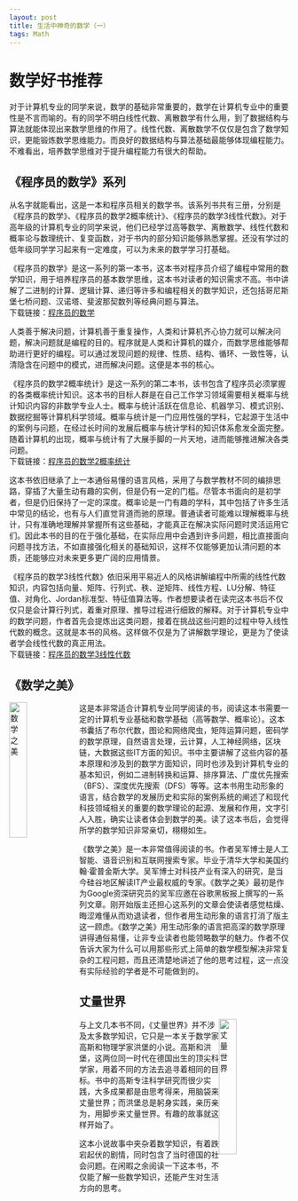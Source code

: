 ```yaml
---  
layout: post  
title: 生活中神奇的数学（一）  
tags: Math  
---  
```

  
# 数学好书推荐  
对于计算机专业的同学来说，数学的基础非常重要的，数学在计算机专业中的重要性是不言而喻的。有的同学不明白线性代数、离散数学有什么用，到了数据结构与算法就能体现出来数学思维的作用了。线性代数、离散数学不仅仅是包含了数学知识，更能锻炼数学思维能力。而良好的数据结构与算法基础最能够体现编程能力。不难看出，培养数学思维对于提升编程能力有很大的帮助。  
<!--more-->

## 《程序员的数学》系列  
从名字就能看出，这是一本和程序员相关的数学书。该系列书共有三册，分别是《程序员的数学》、《程序员的数学2概率统计》、《程序员的数学3线性代数》。对于高年级的计算机专业的同学来说，他们已经学过高等数学、离散数学、线性代数和概率论与数理统计、复变函数，对于书内的部分知识能够熟悉掌握。还没有学过的低年级同学学习起来有一定难度，可以为未来的数学学习打基础。  
  
《程序员的数学》是这一系列的第一本书，这本书对程序员介绍了编程中常用的数学知识，用于培养程序员的基本数学思维，这本书对读者的知识需求不高。书中讲解了二进制的计算、逻辑计算、递归等许多和编程相关的数学知识，还包括哥尼斯堡七桥问题、汉诺塔、斐波那契数列等经典问题与算法。  
下载链接：[程序员的数学](https://pan.baidu.com/s/1rhE7D6stnYxGUx0b2vSgKA?pwd=ayna)
  
人类善于解决问题，计算机善于重复操作，人类和计算机齐心协力就可以解决问题，解决问题就是编程的目的。程序就是人类和计算机的媒介，而数学思维能够帮助进行更好的编程。可以通过发现问题的规律、性质、结构、循环、一致性等，认清隐含在问题中的模式，进而解决问题。这便是本书的核心。  
  
《程序员的数学2概率统计》是这一系列的第二本书，该书包含了程序员必须掌握的各类概率统计知识。这本书的目标人群是在自己工作学习领域需要相关概率与统计知识内容的非数学专业人士。概率与统计活跃在信息论、机器学习、模式识别、数据挖掘等计算机科学领域。概率与统计是一门应用性强的学科，它起源于生活中的案例与问题，在经过长时间的发展后概率与统计学科的知识体系愈发全面完整。随着计算机的出现，概率与统计有了大展手脚的一片天地，进而能够推进解决各类问题。  
下载链接：[程序员的数学2概率统计](https://pan.baidu.com/s/1zMQ9YcujqURVg3PPFHuJXA?pwd=6if4)
  
这本书依旧继承了上一本通俗易懂的语言风格，采用了与数学教材不同的编排思路，穿插了大量生动有趣的实例，但是仍有一定的门槛。尽管本书面向的是初学者，但是仍旧保持了一定的深度。概率论是一门有趣的学科，其中包括了许多生活中常见的结论，也有与人们直觉背道而驰的原理。普通读者可能难以理解概率与统计，只有准确地理解并掌握所有这些基础，才能真正在解决实际问题时灵活运用它们。因此本书的目的在于强化基础，在实际应用中会遇到许多问题，相比直接面向问题寻找方法，不如直接强化相关的基础知识，这样不仅能够更加认清问题的本质，还能够应对未来更多更广阔的应用情景。  
  
《程序员的数学3线性代数》依旧采用平易近人的风格讲解编程中所需的线性代数知识，内容包括向量、矩阵、行列式、秩、逆矩阵、线性方程、LU分解、特征值、对角化、Jordan标准型、特征值算法等。作者想要读者在读完这本书后不仅仅只是会计算行列式，着重对原理、推导过程进行细致的解释。对于计算机专业中的数学问题，作者首先会提炼出这类问题，接着在挑战这些问题的过程中导入线性代数的概念。这就是本书的风格。这样做不仅是为了讲解数学理论，更是为了使读者学会线性代数的真正用法。  
下载链接：[程序员的数学3线性代数](https://pan.baidu.com/s/1mtqH9oYTzDGAq_3K-vg41w?pwd=q67p)
## 《数学之美》  
<img alt="数学之美" src="{{ site.baseurl }}/images/mathBookRecommendations/数学之美.jpg" style="width:25%;height:25%;float:left;"/>
这是本非常适合计算机专业同学阅读的书，阅读这本书需要一定的计算机专业基础和数学基础（高等数学、概率论）。这本书囊括了布尔代数，图论和网络爬虫，矩阵运算问题，密码学的数学原理，自然语言处理，云计算，人工神经网络，区块链，大数据这些IT方面的知识。书中主要讲解了这些内容的基本原理和涉及到的数学方面知识，同时也涉及到计算机专业的基本知识，例如二进制转换和运算、排序算法、广度优先搜索（BFS）、深度优先搜索（DFS）等等。这本书用生动形象的语言，结合数学的发展历史和实际的案例系统的阐述了和现代科技领域相关的重要的数学理论的起源、发展和作用，文字引人入胜，确实让读者体会到数学的美。读了这本书后，会觉得所学的数学知识非常亲切，栩栩如生。    
  
《数学之美》是一本非常值得阅读的书。作者吴军博士是人工智能、语音识别和互联网搜索专家。毕业于清华大学和美国约翰·霍普金斯大学。吴军博士对科技产业有深入的研究，是当今硅谷地区解读IT产业最权威的专家。《数学之美》最初是作为Google资深研究员的吴军应邀在谷歌黑板报上撰写的一系列文章。刚开始版主还担心这系列的文章会使读者感觉枯燥、晦涩难懂从而劝退读者，但作者用生动形象的语言打消了版主这一顾虑。《数学之美》用生动形象的语言把高深的数学原理讲得通俗易懂，让非专业读者也能领略数学的魅力。作者不仅告诉大家为什么可以用那些形式上简单的数学模型解决非常复杂的工程问题，而且还清楚地讲述了他的思考过程，这一点没有实际经验的学者是不可能做到的。  
## 丈量世界    
<img alt="丈量世界" src="{{ site.baseurl }}/images/mathBookRecommendations/丈量世界.jpg" style="width:25%;height:25%;float:right;"/>
与上文几本书不同，《丈量世界》并不涉及太多数学知识，它只是一本关于数学家高斯和物理学家洪堡的小说。高斯和洪堡，这两位同一时代在德国出生的顶尖科学家，用着不同的方法去追寻着相同的目标。书中的高斯专注科学研究而很少实践，大多成果都是由思考得来，用脑袋来丈量世界；而洪堡总是躬身实践，亲历亲为，用脚步来丈量世界。有趣的故事就这样开始了。  
  
这本小说故事中夹杂着数学知识，有着跌宕起伏的剧情，同时包含了当时德国的社会问题。在闲暇之余阅读一下这本书，不仅能了解一些数学知识，还能产生对生活方向的思考。